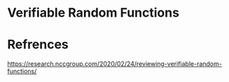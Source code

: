 # Verifiable Random Functions



# Refrences
https://research.nccgroup.com/2020/02/24/reviewing-verifiable-random-functions/